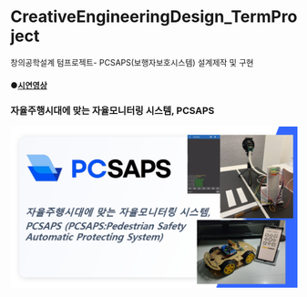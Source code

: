 # CreativeEngineeringDesign_TermProject
창의공학설계 텀프로젝트- PCSAPS(보행자보호시스템) 설계제작 및 구현





#### ●[시연영상](https://www.youtube.com/watch?v=2XYPsuYIMac )

### 자율주행시대에 맞는 자율모니터링 시스템, PCSAPS

![preview(20240116)](./preview(20240116).png)

